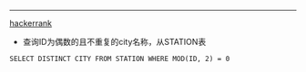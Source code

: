 ------
[hackerrank](https://www.hackerrank.com/domains/sql)
- 查询ID为偶数的且不重复的city名称，从STATION表
```
SELECT DISTINCT CITY FROM STATION WHERE MOD(ID, 2) = 0 
```
